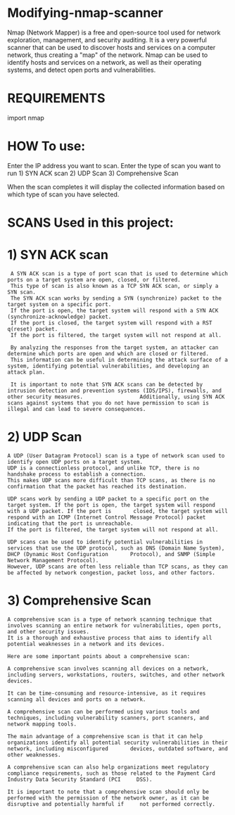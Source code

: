 # Modifying-nmap-scanner

Nmap (Network Mapper) is a free and open-source tool used for network exploration, management, and security auditing. It is a very powerful scanner that can be used to discover hosts and services on a computer network, thus creating a "map" of the network. Nmap can be used to identify hosts and services on a network, as well as their operating systems, and detect open ports and vulnerabilities.

# REQUIREMENTS
 import nmap
 
# HOW To use:
 Enter the IP address  you want to scan.
 Enter the type of scan you want to run
     1) SYN ACK scan
     2) UDP Scan
     3) Comprehensive Scan
 
 When the scan completes it will display the collected information based on which type of scan you have selected.
 
 # SCANS Used in this project:
 
 # 1) SYN ACK scan
     A SYN ACK scan is a type of port scan that is used to determine which ports on a target system are open, closed, or filtered.
     This type of scan is also known as a TCP SYN ACK scan, or simply a SYN scan.
     The SYN ACK scan works by sending a SYN (synchronize) packet to the target system on a specific port. 
     If the port is open, the target system will respond with a SYN ACK (synchronize-acknowledge) packet.
     If the port is closed, the target system will respond with a RST q(reset) packet.
     If the port is filtered, the target system will not respond at all.

     By analyzing the responses from the target system, an attacker can determine which ports are open and which are closed or filtered. 
     This information can be useful in determining the attack surface of a system, identifying potential vulnerabilities, and developing an attack plan.

     It is important to note that SYN ACK scans can be detected by intrusion detection and prevention systems (IDS/IPS), firewalls, and other security measures.                  Additionally, using SYN ACK scans against systems that you do not have permission to scan is illegal and can lead to severe consequences.

# 2) UDP Scan
    A UDP (User Datagram Protocol) scan is a type of network scan used to identify open UDP ports on a target system.
    UDP is a connectionless protocol, and unlike TCP, there is no handshake process to establish a connection. 
    This makes UDP scans more difficult than TCP scans, as there is no confirmation that the packet has reached its destination.

    UDP scans work by sending a UDP packet to a specific port on the target system. If the port is open, the target system will respond with a UDP packet. If the port is       closed, the target system will respond with an ICMP (Internet Control Message Protocol) packet indicating that the port is unreachable.
    If the port is filtered, the target system will not respond at all.

    UDP scans can be used to identify potential vulnerabilities in services that use the UDP protocol, such as DNS (Domain Name System), DHCP (Dynamic Host Configuration       Protocol), and SNMP (Simple Network Management Protocol). 
    However, UDP scans are often less reliable than TCP scans, as they can be affected by network congestion, packet loss, and other factors.

# 3) Comprehensive Scan
    
    A comprehensive scan is a type of network scanning technique that involves scanning an entire network for vulnerabilities, open ports, and other security issues.
    It is a thorough and exhaustive process that aims to identify all potential weaknesses in a network and its devices.

    Here are some important points about a comprehensive scan:

    A comprehensive scan involves scanning all devices on a network, including servers, workstations, routers, switches, and other network devices.

    It can be time-consuming and resource-intensive, as it requires scanning all devices and ports on a network.

    A comprehensive scan can be performed using various tools and techniques, including vulnerability scanners, port scanners, and network mapping tools.

    The main advantage of a comprehensive scan is that it can help organizations identify all potential security vulnerabilities in their network, including misconfigured       devices, outdated software, and other weaknesses.

    A comprehensive scan can also help organizations meet regulatory compliance requirements, such as those related to the Payment Card Industry Data Security Standard (PCI     DSS).

    It is important to note that a comprehensive scan should only be performed with the permission of the network owner, as it can be disruptive and potentially harmful if     not performed correctly.
